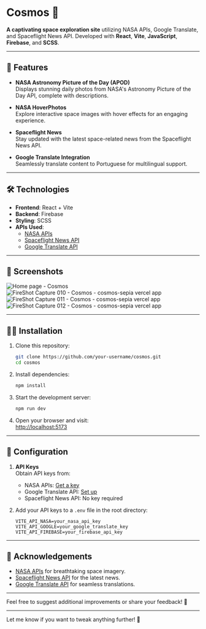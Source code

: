 # Cosmos 🌌  
**A captivating space exploration site** utilizing NASA APIs, Google Translate, and Spaceflight News API. Developed with **React**, **Vite**, **JavaScript**, **Firebase**, and **SCSS**.

---

## 🚀 Features  

- **NASA Astronomy Picture of the Day (APOD)**  
  Displays stunning daily photos from NASA's Astronomy Picture of the Day API, complete with descriptions.  

- **NASA HoverPhotos**  
  Explore interactive space images with hover effects for an engaging experience.  

- **Spaceflight News**  
  Stay updated with the latest space-related news from the Spaceflight News API.  

- **Google Translate Integration**  
  Seamlessly translate content to Portuguese for multilingual support.  

---

## 🛠️ Technologies  

- **Frontend**: React + Vite
- **Backend**: Firebase
- **Styling**: SCSS  
- **APIs Used**:  
  - [NASA APIs](https://api.nasa.gov/)  
  - [Spaceflight News API](https://www.spaceflightnewsapi.net/)  
  - [Google Translate API](https://cloud.google.com/translate)  

---

## 📸 Screenshots  
![Home page - Cosmos](https://github.com/user-attachments/assets/2b853fb5-09aa-4e25-94dc-b5377019c3cb)
![FireShot Capture 010 - Cosmos - cosmos-sepia vercel app](https://github.com/user-attachments/assets/98046bf6-510a-4ea6-b771-6d71f59bcbe4)
![FireShot Capture 011 - Cosmos - cosmos-sepia vercel app](https://github.com/user-attachments/assets/a4ad944c-80ce-4856-a1dc-1c54e4b2d90c)
![FireShot Capture 012 - Cosmos - cosmos-sepia vercel app](https://github.com/user-attachments/assets/53d943fc-baf4-436e-839e-911cda52a677)


---

## 🧑‍💻 Installation  

1. Clone this repository:  
   ```bash  
   git clone https://github.com/your-username/cosmos.git  
   cd cosmos  
   ```  

2. Install dependencies:  
   ```bash  
   npm install  
   ```  

3. Start the development server:  
   ```bash  
   npm run dev  
   ```  

4. Open your browser and visit:  
   [http://localhost:5173](http://localhost:5173)  

---

## 🔧 Configuration  

1. **API Keys**  
   Obtain API keys from:  
   - NASA APIs: [Get a key](https://api.nasa.gov/)  
   - Google Translate API: [Set up](https://cloud.google.com/translate/docs/setup)  
   - Spaceflight News API: No key required  

2. Add your API keys to a `.env` file in the root directory:  
   ```env  
   VITE_API_NASA=your_nasa_api_key  
   VITE_API_GOOGLE=your_google_translate_key
   VITE_API_FIREBASE=your_firebase_api_key
   ```  

---

## 🌟 Acknowledgements  

- [NASA APIs](https://api.nasa.gov/) for breathtaking space imagery.  
- [Spaceflight News API](https://www.spaceflightnewsapi.net/) for the latest news.  
- [Google Translate API](https://cloud.google.com/translate) for seamless translations.  

---

Feel free to suggest additional improvements or share your feedback! 🌌  

---

Let me know if you want to tweak anything further! 🚀
